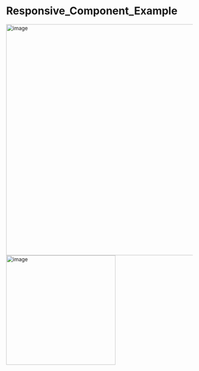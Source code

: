 # Responsive_Component_Example
<img width="623" alt="image" src="https://github.com/ap0xF/Responsive_Component_Example/assets/139892201/9b183848-82e6-41ba-a07f-e63bb845e933">
<img width="295" alt="image" src="https://github.com/ap0xF/Responsive_Component_Example/assets/139892201/d6fd24b8-f8f7-44ab-a948-737e6abb3282">

